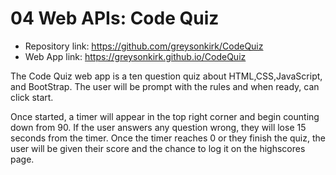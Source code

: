 # 04 Web APIs: Code Quiz

- Repository link: https://github.com/greysonkirk/CodeQuiz
- Web App link: https://greysonkirk.github.io/CodeQuiz

The Code Quiz web app is a ten question quiz about HTML,CSS,JavaScript, and BootStrap. The user will be prompt with the rules and when ready, can click start.

Once started, a timer will appear in the top right corner and begin counting down from 90. If the user answers any question wrong, they will lose 15 seconds from the timer. Once the timer reaches 0 or they finish the quiz, the user will be given their score and the chance to log it on the highscores page. 

